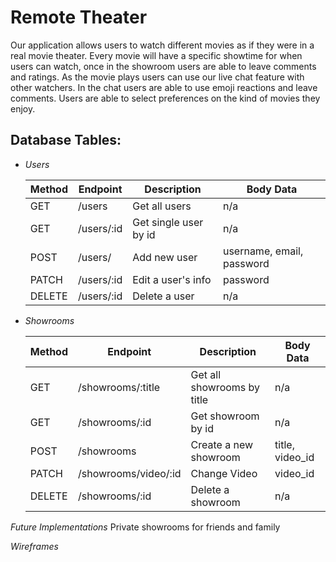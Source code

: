# Remote Theater
Our application allows users to watch different movies as if they were in a real movie theater. Every movie will have a specific showtime for when users can watch, once in the showroom users are able to leave comments and ratings. As the movie plays users can use our live chat feature with other watchers. In the chat users are able to use emoji reactions and leave comments. Users are able to select preferences on the kind of movies they enjoy.

## Database Tables: 
- *Users*

  | Method | Endpoint     | Description           | Body Data                |
  | ------ | ------------ | --------------------- | ------------------------ |
  | GET    | /users     | Get all users         | n/a                      |
  | GET    | /users/:id | Get single user by id | n/a                      |
  | POST   | /users/    | Add new user          | username, email, password |
  | PATCH  | /users/:id | Edit a user's info    | password |
  | DELETE | /users/:id | Delete a user         | n/a                      |

- *Showrooms*

  | Method | Endpoint  | Description    | Body Data    |
  | ------ | --------- | -------------- | ------------ |
  | GET    | /showrooms/:title | Get all showrooms by title | n/a          |
  | GET    | /showrooms/:id | Get showroom by id | n/a |
  | POST   | /showrooms | Create a new showroom  | title, video_id  |
  | PATCH  | /showrooms/video/:id | Change Video | video_id |
  | DELETE | /showrooms/:id | Delete a showroom | n/a |


*Future Implementations*
Private showrooms for friends and family


*Wireframes*
